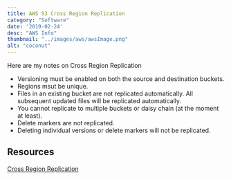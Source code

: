 ```yaml
---
title: AWS S3 Cross Region Replication
category: "Software"
date: '2019-02-24'
desc: "AWS Info"
thumbnail: "../images/aws/awsImage.png"
alt: "coconut"
---
```


Here are my notes on Cross Region Replication

* Versioning must be enabled on both the source and destination buckets.
* Regions msut be unique.
* Files in an existing bucket are not replicated automatically. All subsequent updated files will be replicated automatically.
* You cannot replicate to multiple buckets or daisy chain (at the moment at least).
* Delete markers are not replicated.
* Deleting individual versions or delete markers will not be replicated.

## Resources

[Cross Region Replication](https://docs.aws.amazon.com/AmazonS3/latest/dev/crr.html)
